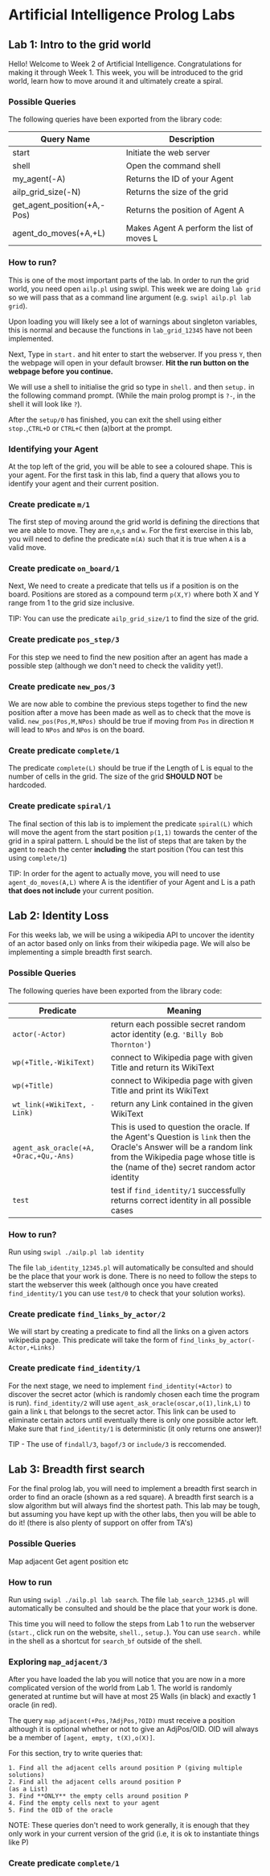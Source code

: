 # Artificial Intelligence Prolog Labs

## Lab 1: Intro to the grid world

Hello! Welcome to Week 2 of Artificial Intelligence. Congratulations for making it through Week 1. This week, you will be introduced to the grid world, learn how to move around it and ultimately create a spiral.

### Possible Queries 

The following queries have been exported from the library code:

| Query Name                  | Description                               |
|-----------------------------|-------------------------------------------|
| start                       | Initiate the web server                   |
| shell                       | Open the command shell                    |
| my_agent(-A)                | Returns the ID of your Agent              |
| ailp_grid_size(-N)          | Returns the size of the grid              |
| get_agent_position(+A,-Pos) | Returns the position of Agent A           |
| agent_do_moves(+A,+L)       | Makes Agent A perform the list of moves L |

### How to run?

This is one of the most important parts of the lab. In order to run the grid world, you need open `ailp.pl` using swipl. This week we are doing `lab grid` so we will pass that as a command line argument (e.g. `swipl ailp.pl lab grid`).
 
Upon loading you will likely see a lot of warnings
about singleton variables, this is normal and because the functions in `lab_grid_12345` have not been implemented. 

Next, Type in `start.` and hit enter to start the webserver. If you press `Y`, then the webpage will open in your default browser. **Hit the run button on the webpage before you continue.**

We will use a shell to initialise the grid so type in `shell.` and then `setup.` in the following command prompt. (While the main prolog prompt is `?-`, in the shell it will look like `?`).

After the `setup/0` has finished, you can exit the shell using either `stop.`,`CTRL+D` or `CTRL+C` then (a)bort at the prompt.

### Identifying your Agent

At the top left of the grid, you will be able to see a coloured shape. This is your agent. For the first task in this lab, find a query that allows you to identify your agent and their current position.

### Create predicate `m/1`

The first step of moving around the grid world is defining the directions that we are able to move. They are `n`,`e`,`s` and `w`. For the first exercise in this lab, you will need to define the predicate `m(A)` such that it is true when `A` is a valid move.

### Create predicate `on_board/1`

Next, We need to create a predicate that tells us if a position is on the board. Positions are stored as a compound term `p(X,Y)` where both X and Y range from 1 to the grid size inclusive.

TIP: You can use the predicate `ailp_grid_size/1` to find the size of the grid.

### Create predicate `pos_step/3`

For this step we need to find the new position after an agent has made a possible step (although we don't need to check the validity yet!).  

### Create predicate `new_pos/3`

We are now able to combine the previous steps together to find the new position after a move has been made as well as to check that the move is valid. `new_pos(Pos,M,NPos)` should be true if moving from `Pos` in direction `M` will lead to `NPos` and `NPos` is on the board.

### Create predicate `complete/1`

The predicate `complete(L)` should be true if the Length of L is equal to the number of cells in the grid. The size of the grid **SHOULD NOT** be hardcoded.

### Create predicate `spiral/1`

The final section of this lab is to implement the predicate `spiral(L)` which will move the agent from the start position `p(1,1)` towards the center of the grid in a spiral pattern. L should be the list of steps that are taken by the agent to reach the center **including** the start position (You can test this using `complete/1`) 

TIP: In order for the agent to actually move, you will need to use `agent_do_moves(A,L)` where A is the identifier of your Agent and L is a path **that does not include** your current position.
## Lab 2: Identity Loss

For this weeks lab, we will be using a wikipedia API to uncover the identity of an actor based only on links from their wikipedia page. We will also be implementing a simple breadth first search. 

### Possible Queries

The following queries have been exported from the library code:

| Predicate				   						| Meaning                                                               				|
|-----------------------------------------------|---------------------------------------------------------------------------------------|
| `actor(-Actor)`								| return each possible secret random actor identity  (e.g. `'Billy Bob Thornton'`)		|
| `wp(+Title,-WikiText)`					| connect to Wikipedia page with given Title and return its WikiText    				|
| `wp(+Title)`								| connect to Wikipedia page with given Title  and print its WikiText 					|
| `wt_link(+WikiText, -Link)`				| return any Link contained in the given WikiText										|
| `agent_ask_oracle(+A, +Orac,+Qu,-Ans)`| This is used to question the oracle. If the Agent's Question is `link` then the Oracle's Answer will be a random link from the Wikipedia page whose title is the (name of the) secret random actor identity |
| `test`										| test if `find_identity/1` successfully returns correct identity in all possible cases	|

### How to run?

Run using `swipl ./ailp.pl lab identity` 

The file `lab_identity_12345.pl` will automatically be consulted and should be the place that your work is done. There is no need to follow the steps to start the webserver this week (although once you have created `find_identity/1` you can use `test/0` to check that your solution works).

### Create predicate `find_links_by_actor/2`

We will start by creating a predicate to find all the links on a given actors wikipedia page. This predicate will take the form of `find_links_by_actor(-Actor,+Links)`


### Create predicate `find_identity/1`

For the next stage, we need to implement `find_identity(+Actor)` to discover the secret actor (which is randomly chosen each time the program is run). `find_identity/2` will use `agent_ask_oracle(oscar,o(1),link,L)` to gain a link `L` that belongs to the secret actor. This link can be used to eliminate certain actors until eventually there is only one possible actor left. Make sure that `find_identity/1` is deterministic (it only returns one answer)!

TIP - The use of `findall/3`, `bagof/3` or `include/3` is reccomended.

## Lab 3: Breadth first search

For the final prolog lab, you will need to implement a breadth first search in order to find an oracle (shown as a red square). A breadth first search is a slow algorithm but will always find the shortest path. This lab may be tough, but assuming you have kept up with the other labs, then you will be able to do it! (there is also plenty of support on offer from TA's)

### Possible Queries

Map adjacent
Get agent position
etc

### How to run

Run using `swipl ./ailp.pl lab search`. The file `lab_search_12345.pl` will automatically be consulted and should be the place that your work is done. 

This time you will need to follow the steps from Lab 1 to run the webserver (`start.`, click run on the website, `shell.`, `setup.`). You can use `search.` while in the shell as a shortcut for `search_bf` outside of the shell.

### Exploring `map_adjacent/3`

After you have loaded the lab you will notice that you are now in a more complicated version of the world from Lab 1. The world is randomly generated at runtime but will have at most 25 Walls (in black) and exactly 1 oracle (in red). 

The query `map_adjacent(+Pos,?AdjPos,?OID)` must receive a position although it is optional whether or not to give an AdjPos/OID. OID will always be a member of `[agent, empty, t(X),o(X)]`.

For this section, try to write queries that:
    
    1. Find all the adjacent cells around position P (giving multiple solutions)
    2. Find all the adjacent cells around position P
    (as a List) 
    3. Find **ONLY** the empty cells around position P
    4. Find the empty cells next to your agent
    5. Find the OID of the oracle

NOTE: These queries don't need to work generally, it is enough that they only work in your current version of the grid (i.e, it is ok to instantiate things like P)

### Create predicate `complete/1`